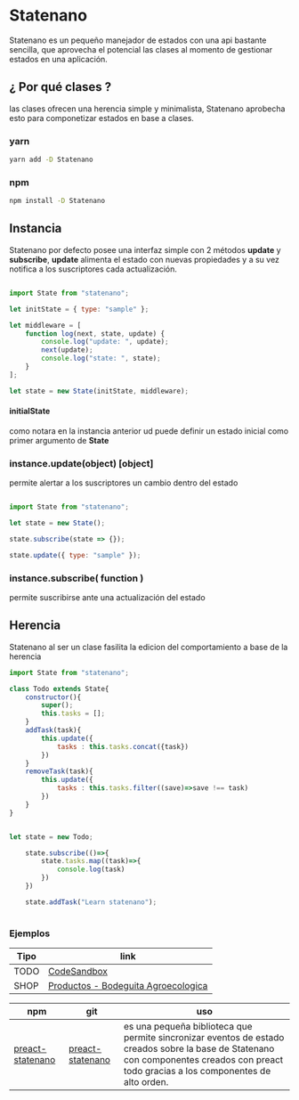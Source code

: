 # Statenano

Statenano es un pequeño manejador de estados con una api bastante sencilla, que aprovecha  el potencial las clases al momento de gestionar estados en una aplicación.

## ¿ Por qué clases ?

las clases ofrecen una herencia simple y minimalista, Statenano aprobecha esto para componetizar estados en base a clases.

### yarn

```bash
yarn add -D Statenano
```
### npm

```bash
npm install -D Statenano
```

## Instancia

Statenano por defecto posee una interfaz simple con 2 métodos  **update** y **subscribe**, **update** alimenta el estado con nuevas propiedades y a su vez notifica a los suscriptores cada actualización.

```javascript

import State from "statenano";

let initState = { type: "sample" };

let middleware = [
    function log(next, state, update) {
        console.log("update: ", update);
        next(update);
        console.log("state: ", state);
    }
];

let state = new State(initState, middleware);

```
#### initialState

como notara en la instancia anterior ud puede definir un estado inicial como primer argumento de **State**

### instance.update(object) [object]

permite alertar a los suscriptores un cambio dentro del estado

```javascript

import State from "statenano";

let state = new State();

state.subscribe(state => {});

state.update({ type: "sample" });

```

### instance.subscribe( function ) 

permite suscribirse ante una actualización del estado

## Herencia

Statenano al ser un clase fasilita la edicion del comportamiento a base de la herencia

```javascript
import State from "statenano";

class Todo extends State{
    constructor(){
        super();
        this.tasks = [];
    }
    addTask(task){
        this.update({
            tasks : this.tasks.concat({task})
        })
    }
    removeTask(task){
        this.update({
            tasks : this.tasks.filter((save)=>save !== task)
        })
    }
}


let state = new Todo;

    state.subscribe(()=>{
        state.tasks.map((task)=>{
            console.log(task)
        })
    })

    state.addTask("Learn statenano");
    
```

### Ejemplos

| Tipo | link |
|------|-----|
|TODO|[CodeSandbox](https://codesandbox.io/s/3vomp01rkp)|
|SHOP|[Productos - Bodeguita Agroecologica](http://www.bodeguitaagroecologica.cl/producto/)|


| npm | git | uso |
|-----|-----|-----|
| [preact-statenano](https://www.npmjs.com/package/preact-statenano) | [preact-statenano](https://github.com/UpperCod/preact-statenano) | es una pequeña biblioteca que permite sincronizar eventos de estado creados sobre la base de Statenano con componentes creados con preact todo gracias a los componentes de alto orden. |

